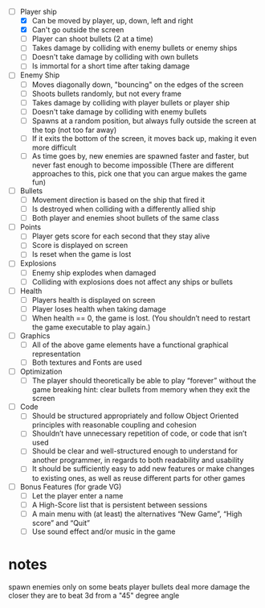 - [ ] Player ship
    - [x] Can be moved by player, up, down, left and right
    - [x] Can't go outside the screen
    - [ ] Player can shoot bullets (2 at a time)
    - [ ] Takes damage by colliding with enemy bullets or enemy ships
    - [ ] Doesn't take damage by colliding with own bullets
    - [ ] Is immortal for a short time after taking damage
- [ ] Enemy Ship
    - [ ] Moves diagonally down, "bouncing" on the edges of the screen
    - [ ] Shoots bullets randomly, but not every frame
    - [ ] Takes damage by colliding with player bullets or player ship
    - [ ] Doesn't take damage by colliding with enemy bullets
    - [ ] Spawns at a random position, but always fully outside the screen at the top (not too far away)
    - [ ] If it exits the bottom of the screen, it moves back up, making it even more difficult
    - [ ] As time goes by, new enemies are spawned faster and faster, but never fast enough to become impossible (There are different approaches to this, pick one that you can argue makes the game fun)
- [ ] Bullets
    - [ ] Movement direction is based on the ship that fired it
    - [ ] Is destroyed when colliding with a differently allied ship
    - [ ] Both player and enemies shoot bullets of the same class
- [ ] Points
    - [ ] Player gets score for each second that they stay alive
    - [ ] Score is displayed on screen
    - [ ] Is reset when the game is lost
- [ ] Explosions
    - [ ] Enemy ship explodes when damaged
    - [ ] Colliding with explosions does not affect any ships or bullets
- [ ] Health
    - [ ] Players health is displayed on screen
    - [ ] Player loses health when taking damage
    - [ ] When health == 0, the game is lost. (You shouldn’t need to restart the game executable to play again.)
- [ ] Graphics
    - [ ] All of the above game elements have a functional graphical representation
    - [ ] Both textures and Fonts are used
- [ ] Optimization
    - [ ] The player should theoretically be able to play “forever” without the game breaking
            hint: clear bullets from memory when they exit the screen
- [ ] Code
    - [ ] Should be structured appropriately and follow Object Oriented principles with reasonable coupling and cohesion
    - [ ] Shouldn’t have unnecessary repetition of code, or code that isn’t used
    - [ ] Should be clear and well-structured enough to understand for another programmer, in regards to both readability and usability
    - [ ] It should be sufficiently easy to add new features or make changes to existing ones, as well as reuse different parts for other games
- [ ] Bonus Features (for grade VG)
    - [ ] Let the player enter a name
    - [ ] A High-Score list that is persistent between sessions
    - [ ] A main menu with (at least) the alternatives “New Game”, “High score” and “Quit”
    - [ ] Use sound effect and/or music in the game

# notes
spawn enemies only on some beats
player bullets deal more damage the closer they are to beat
3d from a "45" degree angle